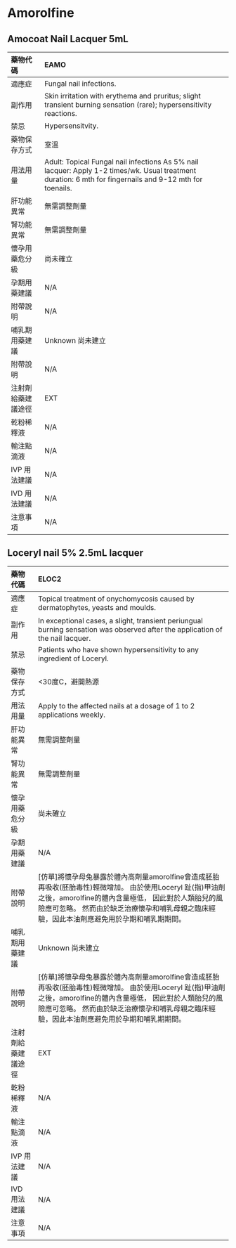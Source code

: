 # Amorolfine

## Amocoat Nail Lacquer 5mL

| 藥物代碼           | EAMO                                                                                                                                                     |
|:-------------------|:---------------------------------------------------------------------------------------------------------------------------------------------------------|
| 適應症             | Fungal nail infections.                                                                                                                                  |
| 副作用             | Skin irritation with erythema and pruritus; slight transient burning sensation (rare); hypersensitivity reactions.                                       |
| 禁忌               | Hypersensitvity.                                                                                                                                         |
| 藥物保存方式       | 室溫                                                                                                                                                     |
| 用法用量           | Adult: Topical Fungal nail infections As 5% nail lacquer: Apply 1-2 times/wk. Usual treatment duration: 6 mth for fingernails and 9-12 mth for toenails. |
| 肝功能異常         | 無需調整劑量                                                                                                                                             |
| 腎功能異常         | 無需調整劑量                                                                                                                                             |
| 懷孕用藥危分級     | 尚未確立                                                                                                                                                 |
| 孕期用藥建議       | N/A                                                                                                                                                      |
| 附帶說明           | N/A                                                                                                                                                      |
| 哺乳期用藥建議     | Unknown 尚未建立                                                                                                                                         |
| 附帶說明           | N/A                                                                                                                                                      |
| 注射劑給藥建議途徑 | EXT                                                                                                                                                      |
| 乾粉稀釋液         | N/A                                                                                                                                                      |
| 輸注點滴液         | N/A                                                                                                                                                      |
| IVP 用法建議       | N/A                                                                                                                                                      |
| IVD 用法建議       | N/A                                                                                                                                                      |
| 注意事項           | N/A                                                                                                                                                      |

## Loceryl nail 5% 2.5mL lacquer

| 藥物代碼           | ELOC2                                                                                                                                                                                                                                                         |
|:-------------------|:--------------------------------------------------------------------------------------------------------------------------------------------------------------------------------------------------------------------------------------------------------------|
| 適應症             | Topical treatment of onychomycosis caused by dermatophytes, yeasts and moulds.                                                                                                                                                                                |
| 副作用             | In exceptional cases, a slight, transient periungual burning sensation was observed after the application of the nail lacquer.                                                                                                                                |
| 禁忌               | Patients who have shown hypersensitivity to any ingredient of Loceryl.                                                                                                                                                                                        |
| 藥物保存方式       | <30度C，避開熱源                                                                                                                                                                                                                                              |
| 用法用量           | Apply to the affected nails at a dosage of 1 to 2 applications weekly.                                                                                                                                                                                        |
| 肝功能異常         | 無需調整劑量                                                                                                                                                                                                                                                  |
| 腎功能異常         | 無需調整劑量                                                                                                                                                                                                                                                  |
| 懷孕用藥危分級     | 尚未確立                                                                                                                                                                                                                                                      |
| 孕期用藥建議       | N/A                                                                                                                                                                                                                                                           |
| 附帶說明           | [仿單]將懷孕母兔暴露於體內高劑量amorolfine會造成胚胎再吸收(胚胎毒性)輕微增加。 由於使用Loceryl 趾(指)甲油劑之後，amorolfine的體內含量極低， 因此對於人類胎兒的風險應可忽略。 然而由於缺乏治療懷孕和哺乳母親之臨床經驗，因此本油劑應避免用於孕期和哺乳期期間。 |
| 哺乳期用藥建議     | Unknown 尚未建立                                                                                                                                                                                                                                              |
| 附帶說明           | [仿單]將懷孕母兔暴露於體內高劑量amorolfine會造成胚胎再吸收(胚胎毒性)輕微增加。 由於使用Loceryl 趾(指)甲油劑之後，amorolfine的體內含量極低， 因此對於人類胎兒的風險應可忽略。 然而由於缺乏治療懷孕和哺乳母親之臨床經驗，因此本油劑應避免用於孕期和哺乳期期間。 |
| 注射劑給藥建議途徑 | EXT                                                                                                                                                                                                                                                           |
| 乾粉稀釋液         | N/A                                                                                                                                                                                                                                                           |
| 輸注點滴液         | N/A                                                                                                                                                                                                                                                           |
| IVP 用法建議       | N/A                                                                                                                                                                                                                                                           |
| IVD 用法建議       | N/A                                                                                                                                                                                                                                                           |
| 注意事項           | N/A                                                                                                                                                                                                                                                           |

